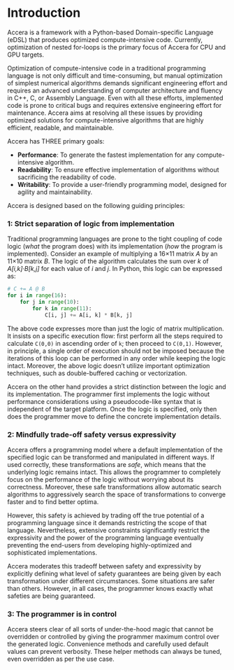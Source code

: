 [//]: # (Project: Accera)
[//]: # (Version: v1.2.1)

# Introduction
Accera is a framework with a Python-based Domain-specific Language (eDSL) that produces optimized compute-intensive code. Currently, optimization of nested for-loops is the primary focus of Accera for CPU and GPU targets.

Optimization of compute-intensive code in a traditional programming language is not only difficult and time-consuming, but manual optimization of simplest numerical algorithms demands significant engineering effort and requires an advanced understanding of computer architecture and fluency in C++, C, or Assembly Language. Even with all these efforts, implemented code is prone to critical bugs and requires extensive engineering effort for maintenance. Accera aims at resolving all these issues by providing optimized solutions for compute-intensive algorithms that are highly efficient, readable, and maintainable. 

Accera has THREE primary goals:

* **Performance**: To generate the fastest implementation for any compute-intensive algorithm.
* **Readability**: To ensure effective implementation of algorithms without sacrificing the readability of code.
* **Writability**: To provide a user-friendly programming model, designed for agility and maintainability.

Accera is designed based on the following guiding principles: 

### 1: Strict separation of logic from implementation
Traditional programming languages are prone to the tight coupling of code logic (*what* the program does) with its implementation (*how* the program is implemented). Consider an example of multiplying a 16&times;11 matrix *A* by an 11&times;10 matrix *B*. The logic of the algorithm calculates the sum over *k* of *A[i,k]&middot;B[k,j]* for each value of *i* and *j*. In Python, this logic can be expressed as:
```python
# C += A @ B
for i in range(16):
    for j in range(10):
        for k in range(11):
            C[i, j] += A[i, k] * B[k, j]
```
The above code expresses more than just the logic of matrix multiplication. It insists on a specific execution flow: first perform all the steps required to calculate `C(0,0)` in ascending order of `k`; then proceed to `C(0,1)`. However, in principle, a single order of execution should not be imposed because the iterations of this loop can be performed in any order while keeping the logic intact. Moreover, the above logic doesn’t utilize important optimization techniques, such as double-buffered caching or vectorization.

Accera on the other hand provides a strict distinction between the logic and its implementation. The programmer first implements the logic without performance considerations using a pseudocode-like syntax that is independent of the target platform. Once the logic is specified, only then does the programmer move to define the concrete implementation details. 

### 2: Mindfully trade-off safety versus expressivity
Accera offers a programming model where a default implementation of the specified logic can be transformed and manipulated in different ways. If used correctly, these transformations are *safe*, which means that the underlying logic remains intact. This allows the programmer to completely focus on the performance of the logic without worrying about its correctness. Moreover, these safe transformations allow automatic search algorithms to aggressively search the space of transformations to converge faster and to find better optima. 

However, this safety is achieved by trading off the true potential of a programming language since it demands restricting the scope of that language. Nevertheless, extensive constraints significantly restrict the expressivity and the power of the programming language eventually preventing the end-users from developing highly-optimized and sophisticated implementations. 

Accera moderates this tradeoff between safety and expressivity by explicitly defining what level of safety guarantees are being given by each transformation under different circumstances. Some situations are safer than others. However, in all cases, the programmer knows exactly what safeties are being guaranteed. 

### 3: The programmer is in control
Accera steers clear of all sorts of under-the-hood magic that cannot be overridden or controlled by giving the programmer maximum control over the generated logic. Convenience methods and carefully used default values can prevent verbosity. These helper methods can always be tuned, even overridden as per the use case. 


<div style="page-break-after: always;"></div>
